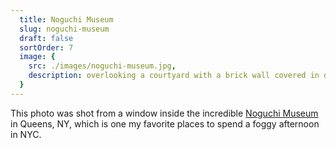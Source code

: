 ```yaml
---
  title: Noguchi Museum
  slug: noguchi-museum
  draft: false
  sortOrder: 7
  image: {
    src: ./images/noguchi-museum.jpg,
    description: overlooking a courtyard with a brick wall covered in dead vines on a foggy day. The background contains metal industrial buildings and chain-link fences, and some taller buildings further back that are partly obscured by fog
  }
---
```


This photo was shot from a window inside the incredible [Noguchi Museum](https://www.noguchi.org/) in Queens, NY, which is one my favorite places to spend a foggy afternoon in NYC.
